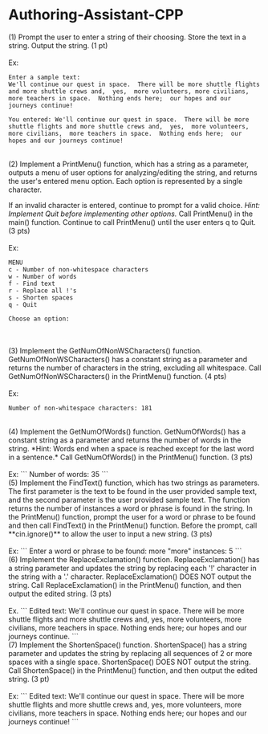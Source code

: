 # Authoring-Assistant-CPP

(1) Prompt the user to enter a string of their choosing. Store the text in a string. Output the string. (1 pt) 
<br /><br />
Ex:
```
Enter a sample text:
We'll continue our quest in space.  There will be more shuttle flights and more shuttle crews and,  yes,  more volunteers, more civilians,  more teachers in space.  Nothing ends here;  our hopes and our journeys continue!

You entered: We'll continue our quest in space.  There will be more shuttle flights and more shuttle crews and,  yes,  more volunteers, more civilians,  more teachers in space.  Nothing ends here;  our hopes and our journeys continue!

```
<br />
(2) Implement a PrintMenu() function, which has a string as a parameter, outputs a menu of user options for analyzing/editing the string, and returns the user's entered menu option.  Each option is represented by a single character. 

If an invalid character is entered, continue to prompt for a valid choice. *Hint: Implement Quit before implementing other options.*
Call PrintMenu() in the main() function. Continue to call PrintMenu() until the user enters q to Quit. (3 pts)
<br /><br />
Ex:
```
MENU
c - Number of non-whitespace characters
w - Number of words
f - Find text
r - Replace all !'s
s - Shorten spaces
q - Quit

Choose an option:
```
<br /><br />
(3) Implement the GetNumOfNonWSCharacters() function. GetNumOfNonWSCharacters() has a constant string as a parameter and returns the number of characters in the string, excluding all whitespace. Call GetNumOfNonWSCharacters() in the PrintMenu() function. (4 pts)
<br /><br />
Ex:
```
Number of non-whitespace characters: 181
```
<br />
(4) Implement the GetNumOfWords() function. GetNumOfWords() has a constant string as a parameter and returns the number of words in the string. *Hint: Words end when a space is reached except for the last word in a sentence.* Call GetNumOfWords() in the PrintMenu() function. (3 pts)
<br /><br />
Ex:
```
Number of words: 35
```
<br />
(5) Implement the FindText() function, which has two strings as parameters. The first parameter is the text to be found in the user provided sample text, and the second parameter is the user provided sample text. The function returns the number of instances a word or phrase is found in the string. In the PrintMenu() function, prompt the user for a word or phrase to be found and then call FindText() in the PrintMenu() function. Before the prompt, call **cin.ignore()** to allow the user to input a new string. (3 pts)
<br /><br />
Ex:
```
Enter a word or phrase to be found:
more
"more" instances: 5
```
<br />
(6) Implement the ReplaceExclamation() function. ReplaceExclamation() has a string parameter and updates the string by replacing each '!' character in the string with a '.' character. ReplaceExclamation() DOES NOT output the string. Call ReplaceExclamation() in the PrintMenu() function, and then output the edited string. (3 pts)
<br /><br />
Ex.
```
Edited text: We'll continue our quest in space.  There will be more shuttle flights and more shuttle crews and,  yes,  more volunteers, more civilians,  more teachers in space.  Nothing ends here;  our hopes and our journeys continue.
```
<br />
(7) Implement the ShortenSpace() function. ShortenSpace() has a string parameter and updates the string by replacing all sequences of 2 or more spaces with a single space. ShortenSpace() DOES NOT output the string. Call ShortenSpace() in the PrintMenu() function, and then output the edited string. (3 pt)
<br /><br />
Ex:
```
Edited text: We'll continue our quest in space. There will be more shuttle flights and more shuttle crews and, yes, more volunteers, more civilians, more teachers in space. Nothing ends here; our hopes and our journeys continue!
```
